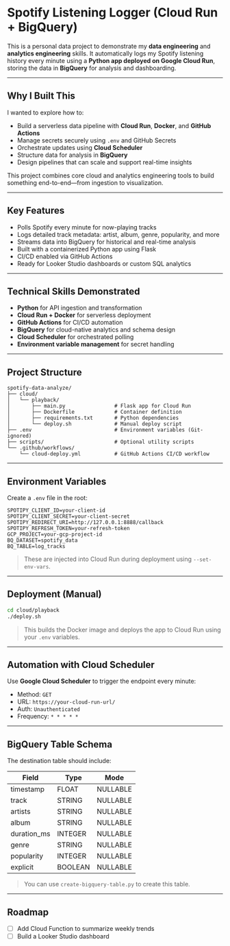 # Spotify Listening Logger (Cloud Run + BigQuery)

This is a personal data project to demonstrate my **data engineering** and **analytics engineering** skills. It automatically logs my Spotify listening history every minute using a **Python app deployed on Google Cloud Run**, storing the data in **BigQuery** for analysis and dashboarding.

---

## Why I Built This

I wanted to explore how to:

- Build a serverless data pipeline with **Cloud Run**, **Docker**, and **GitHub Actions**
- Manage secrets securely using `.env` and GitHub Secrets
- Orchestrate updates using **Cloud Scheduler**
- Structure data for analysis in **BigQuery**
- Design pipelines that can scale and support real-time insights

This project combines core cloud and analytics engineering tools to build something end-to-end—from ingestion to visualization.

---

## Key Features

- Polls Spotify every minute for now-playing tracks
- Logs detailed track metadata: artist, album, genre, popularity, and more
- Streams data into BigQuery for historical and real-time analysis
- Built with a containerized Python app using Flask
- CI/CD enabled via GitHub Actions
- Ready for Looker Studio dashboards or custom SQL analytics

---

## Technical Skills Demonstrated

- **Python** for API ingestion and transformation
- **Cloud Run + Docker** for serverless deployment
- **GitHub Actions** for CI/CD automation
- **BigQuery** for cloud-native analytics and schema design
- **Cloud Scheduler** for orchestrated polling
- **Environment variable management** for secret handling

---

## Project Structure

```
spotify-data-analyze/
├── cloud/
│   └── playback/
│       ├── main.py                # Flask app for Cloud Run
│       ├── Dockerfile             # Container definition
│       ├── requirements.txt       # Python dependencies
│       └── deploy.sh              # Manual deploy script
├── .env                           # Environment variables (Git-ignored)
├── scripts/                       # Optional utility scripts
└── .github/workflows/
    └── cloud-deploy.yml           # GitHub Actions CI/CD workflow
```

---

## Environment Variables

Create a `.env` file in the root:

```env
SPOTIPY_CLIENT_ID=your-client-id
SPOTIPY_CLIENT_SECRET=your-client-secret
SPOTIPY_REDIRECT_URI=http://127.0.0.1:8888/callback
SPOTIPY_REFRESH_TOKEN=your-refresh-token
GCP_PROJECT=your-gcp-project-id
BQ_DATASET=spotify_data
BQ_TABLE=log_tracks
```

> These are injected into Cloud Run during deployment using `--set-env-vars`.

---

## Deployment (Manual)

```bash
cd cloud/playback
./deploy.sh
```

> This builds the Docker image and deploys the app to Cloud Run using your `.env` variables.

---

## Automation with Cloud Scheduler

Use **Google Cloud Scheduler** to trigger the endpoint every minute:

- Method: `GET`
- URL: `https://your-cloud-run-url/`
- Auth: `Unauthenticated`
- Frequency: `* * * * *`

---

## BigQuery Table Schema

The destination table should include:

| Field         | Type      | Mode     |
|---------------|-----------|----------|
| timestamp     | FLOAT     | NULLABLE |
| track         | STRING    | NULLABLE |
| artists       | STRING    | NULLABLE |
| album         | STRING    | NULLABLE |
| duration_ms   | INTEGER   | NULLABLE |
| genre         | STRING    | NULLABLE |
| popularity    | INTEGER   | NULLABLE |
| explicit      | BOOLEAN   | NULLABLE |

> You can use `create-bigquery-table.py` to create this table.

---

## Roadmap

- [ ] Add Cloud Function to summarize weekly trends
- [ ] Build a Looker Studio dashboard
